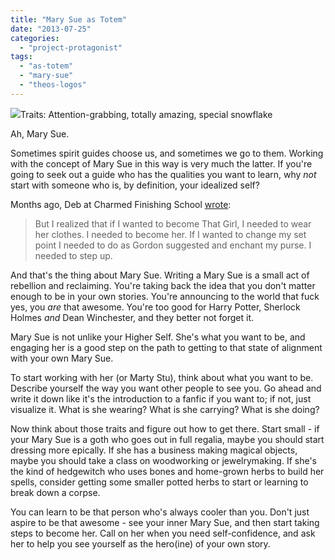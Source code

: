 ```yaml
---
title: "Mary Sue as Totem"
date: "2013-07-25"
categories: 
  - "project-protagonist"
tags: 
  - "as-totem"
  - "mary-sue"
  - "theos-logos"
---
```


![](images/tumblr_lryfnjpjcx1qlmndf.jpg)Traits: Attention-grabbing, totally amazing, special snowflake

Ah, Mary Sue.

Sometimes spirit guides choose us, and sometimes we go to them. Working with the concept of Mary Sue in this way is very much the latter. If you're going to seek out a guide who has the qualities you want to learn, why _not_ start with someone who is, by definition, your idealized self?

Months ago, Deb at Charmed Finishing School [wrote](http://www.charmedfinishingschool.com/f-is-for-financial-sorcery/):

> But I realized that if I wanted to become That Girl, I needed to wear her clothes. I needed to become her. If I wanted to change my set point I needed to do as Gordon suggested and enchant my purse. I needed to step up.

And that's the thing about Mary Sue. Writing a Mary Sue is a small act of rebellion and reclaiming. You're taking back the idea that you don't matter enough to be in your own stories. You're announcing to the world that fuck yes, you _are_ that awesome. You're too good for Harry Potter, Sherlock Holmes _and_ Dean Winchester, and they better not forget it.

Mary Sue is not unlike your Higher Self. She's what you want to be, and engaging her is a good step on the path to getting to that state of alignment with your own Mary Sue.

To start working with her (or Marty Stu), think about what you want to be. Describe yourself the way you want other people to see you. Go ahead and write it down like it's the introduction to a fanfic if you want to; if not, just visualize it. What is she wearing? What is she carrying? What is she doing?

Now think about those traits and figure out how to get there. Start small - if your Mary Sue is a goth who goes out in full regalia, maybe you should start dressing more epically. If she has a business making magical objects, maybe you should take a class on woodworking or jewelrymaking. If she's the kind of hedgewitch who uses bones and home-grown herbs to build her spells, consider getting some smaller potted herbs to start or learning to break down a corpse.

You can learn to be that person who's always cooler than you. Don't just aspire to be that awesome - see your inner Mary Sue, and then start taking steps to become her. Call on her when you need self-confidence, and ask her to help you see yourself as the hero(ine) of your own story.
